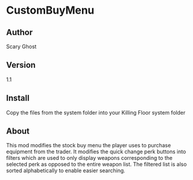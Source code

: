 CustomBuyMenu
=============

## Author
Scary Ghost

## Version
1.1

## Install
Copy the files from the system folder into your Killing Floor system folder

## About
This mod modifies the stock buy menu the player uses to purchase equipment from the trader.  It modifies the quick change perk buttons into filters which are used to only display weapons corresponding to the selected perk as opposed to the entire weapon list.  The filtered list is also sorted alphabetically to enable easier searching.



